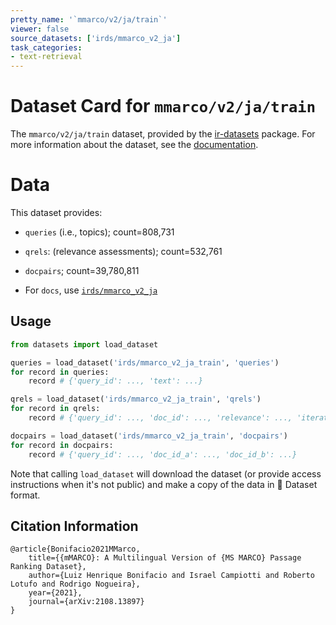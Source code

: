 ```yaml
---
pretty_name: '`mmarco/v2/ja/train`'
viewer: false
source_datasets: ['irds/mmarco_v2_ja']
task_categories:
- text-retrieval
---
```


# Dataset Card for `mmarco/v2/ja/train`

The `mmarco/v2/ja/train` dataset, provided by the [ir-datasets](https://ir-datasets.com/) package.
For more information about the dataset, see the [documentation](https://ir-datasets.com/mmarco#mmarco/v2/ja/train).

# Data

This dataset provides:
 - `queries` (i.e., topics); count=808,731
 - `qrels`: (relevance assessments); count=532,761
 - `docpairs`; count=39,780,811

 - For `docs`, use [`irds/mmarco_v2_ja`](https://huggingface.co/datasets/irds/mmarco_v2_ja)

## Usage

```python
from datasets import load_dataset

queries = load_dataset('irds/mmarco_v2_ja_train', 'queries')
for record in queries:
    record # {'query_id': ..., 'text': ...}

qrels = load_dataset('irds/mmarco_v2_ja_train', 'qrels')
for record in qrels:
    record # {'query_id': ..., 'doc_id': ..., 'relevance': ..., 'iteration': ...}

docpairs = load_dataset('irds/mmarco_v2_ja_train', 'docpairs')
for record in docpairs:
    record # {'query_id': ..., 'doc_id_a': ..., 'doc_id_b': ...}

```

Note that calling `load_dataset` will download the dataset (or provide access instructions when it's not public) and make a copy of the
data in 🤗 Dataset format.

## Citation Information

```
@article{Bonifacio2021MMarco,
    title={{mMARCO}: A Multilingual Version of {MS MARCO} Passage Ranking Dataset},
    author={Luiz Henrique Bonifacio and Israel Campiotti and Roberto Lotufo and Rodrigo Nogueira},
    year={2021},
    journal={arXiv:2108.13897}
}
```
